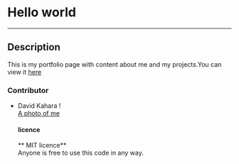 # Hello world

--------------------------------------------------------------------------------

## Description

This is my portfolio page with content about me and my projects.You can view it [here](d-kahara.github.io)

### Contributor

- David Kahara !  
[A photo of me](pic1/.jpg)

  #### licence

  ** MIT licence**<br>
  Anyone is free to use this code in any way.
